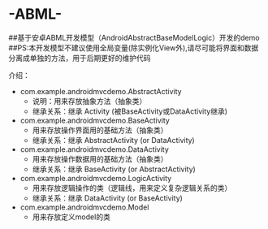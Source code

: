 # -ABML-
##基于安卓ABML开发模型（AndroidAbstractBaseModelLogic）开发的demo
##PS:本开发模型不建议使用全局变量(除实例化View外),请尽可能将界面和数据分离成单独的方法，用于后期更好的维护代码

介绍：
*  com.example.androidmvcdemo.AbstractActivity 
    + 说明：用来存放抽象方法（抽象类）
    - 继承关系：继承 Activity (被BaseActivity或DataActivity继承)
*  com.example.androidmvcdemo.BaseActivity 
    + 用来存放操作界面用的基础方法（抽象类）
    - 继承关系：继承 AbstractActivity (or DataActivity)   
*  com.example.androidmvcdemo.DataActivity 
    + 用来存放操作数据用的基础方法（抽象类）
    - 继承关系：继承 BaseActivity (or AbstractActivity)
*  com.example.androidmvcdemo.LogicActivity
    + 用来存放逻辑操作的类（逻辑线，用来定义复杂逻辑关系的类）
    - 继承关系：继承 DataActivity (or BaseActivity)
*  com.example.androidmvcdemo.Model
     + 用来存放定义model的类
